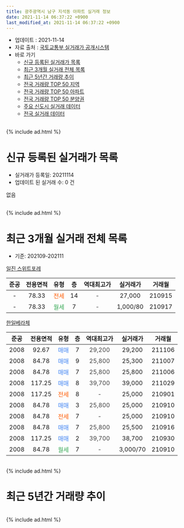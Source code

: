 ```yaml
---
title: 광주광역시 남구 지석동 아파트 실거래 정보
date: 2021-11-14 06:37:22 +0900
last_modified_at: 2021-11-14 06:37:22 +0900
---
```


* 업데이트 : 2021-11-14
* 자료 출처 : [국토교통부 실거래가 공개시스템](http://rt.molit.go.kr)
* 바로 가기
    * [신규 등록된 실거래가 목록](#신규-등록된-실거래가-목록)
    * [최근 3개월 실거래 전체 목록](#최근-3개월-실거래-전체-목록)
    * [최근 5년간 거래량 추이](#최근-5년간-거래량-추이)
    * [전국 거래량 TOP 50 지역](https://inasie.github.io/apt-trade-info/최근-3개월-전국에서-가장-거래가-많이-발생한-지역)
    * [전국 거래량 TOP 50 아파트](https://inasie.github.io/apt-trade-info/최근-3개월-전국에서-가장-거래가-많이-발생한-아파트)
    * [전국 거래량 TOP 50 분양권](https://inasie.github.io/apt-trade-info/최근-3개월-전국에서-가장-거래가-많이-발생한-분양권)
    * [주요 신도시 실거래 데이터](https://inasie.github.io/apt-trade-info/주요-신도시)
    * [전국 실거래 데이터](https://inasie.github.io/apt-trade-info/전국)
<br>
{% include ad.html %}
<br>

# 신규 등록된 실거래가 목록
* 실거래가 등록일: 20211114
* 업데이트 된 실거래 수: 0 건

없음

<br>
{% include ad.html %}
<br>

# 최근 3개월 실거래 전체 목록
* 기준: 202109-202111


[일진 스위트포레](https://search.naver.com/search.naver?query=%EA%B4%91%EC%A3%BC%EA%B4%91%EC%97%AD%EC%8B%9C+%EB%82%A8%EA%B5%AC+%EC%A7%80%EC%84%9D%EB%8F%99+%EC%9D%BC%EC%A7%84+%EC%8A%A4%EC%9C%84%ED%8A%B8%ED%8F%AC%EB%A0%88)

|준공|전용면적|유형|층|역대최고가|실거래가|거래월|
|:---:|:---:|:---:|:---:|:---:|:---:|:---:|
|-|78.33|<span style="color:#ff5a00">전세</span>|14|<span style="color:#444444">-</span>|27,000|210915|
|-|78.33|<span style="color:#34a853">월세</span>|7|<span style="color:#444444">-</span>|1,000/80|210917|

[한일베라체](https://search.naver.com/search.naver?query=%EA%B4%91%EC%A3%BC%EA%B4%91%EC%97%AD%EC%8B%9C+%EB%82%A8%EA%B5%AC+%EC%A7%80%EC%84%9D%EB%8F%99+%ED%95%9C%EC%9D%BC%EB%B2%A0%EB%9D%BC%EC%B2%B4)

|준공|전용면적|유형|층|역대최고가|실거래가|거래월|
|:---:|:---:|:---:|:---:|:---:|:---:|:---:|
|2008|92.67|<span style="color:#4285f3">매매</span>|7|<span style="color:#444444">29,200</span>|29,200|211106|
|2008|84.78|<span style="color:#4285f3">매매</span>|9|<span style="color:#444444">25,800</span>|25,300|211007|
|2008|84.78|<span style="color:#4285f3">매매</span>|7|<span style="color:#444444">25,800</span>|25,800|211006|
|2008|117.25|<span style="color:#4285f3">매매</span>|8|<span style="color:#444444">39,700</span>|39,000|211029|
|2008|117.25|<span style="color:#ff5a00">전세</span>|8|<span style="color:#444444">-</span>|25,000|210901|
|2008|84.78|<span style="color:#4285f3">매매</span>|3|<span style="color:#444444">25,800</span>|25,000|210910|
|2008|84.78|<span style="color:#ff5a00">전세</span>|7|<span style="color:#444444">-</span>|25,000|210910|
|2008|84.78|<span style="color:#4285f3">매매</span>|7|<span style="color:#444444">25,800</span>|25,500|210916|
|2008|117.25|<span style="color:#4285f3">매매</span>|2|<span style="color:#444444">39,700</span>|38,700|210930|
|2008|84.78|<span style="color:#34a853">월세</span>|7|<span style="color:#444444">-</span>|3,000/70|210910|


<br>
{% include ad.html %}
<br>

# 최근 5년간 거래량 추이


<div style="width:100%;">
    <canvas id="deal_progress" height="200"></canvas>
</div>

<script>
new Chart(document.getElementById("deal_progress"), {
    type: 'line',
    data: {
        labels: ['201611','201612','201701','201702','201703','201704','201705','201706','201707','201708','201709','201710','201711','201712','201801','201802','201803','201804','201805','201806','201807','201808','201809','201810','201811','201812','201901','201902','201903','201904','201905','201906','201907','201908','201909','201910','201911','201912','202001','202002','202003','202004','202005','202006','202007','202008','202009','202010','202011','202012','202101','202102','202103','202104','202105','202106','202107','202108','202109','202110','202111'],
        datasets: [{
            label: '매매',
            pointRadius: 1,
            data: [3, 1, 4, 5, 1, 1, 4, 8, 13, 4, 4, 1, 3, 3, 2, 1, 4, 1, 0, 3, 3, 0, 3, 3, 2, 1, 0, 72, 22, 2, 6, 4, 5, 4, 3, 3, 4, 0, 6, 8, 3, 4, 3, 11, 20, 9, 26, 24, 15, 17, 8, 3, 4, 6, 6, 2, 5, 7, 3, 3, 1],
            borderColor: "rgba(255, 201, 14, 1)",
            backgroundColor: "rgba(255, 201, 14, 0.5)",
            fill: false,
            lineTension: 0
        },{
            label: '전월세',
            pointRadius: 1,
            data: [1, 0, 1, 1, 2, 2, 1, 0, 2, 0, 0, 0, 0, 1, 1, 1, 1, 1, 2, 1, 2, 0, 2, 1, 0, 1, 2, 0, 0, 1, 1, 2, 1, 0, 0, 0, 0, 1, 0, 1, 2, 1, 0, 1, 23, 11, 19, 20, 11, 4, 4, 3, 1, 4, 2, 4, 1, 2, 5, 0, 0],
            borderColor: "rgba(0, 141, 185, 1)",
            backgroundColor: "rgba(0, 141, 185, 0.5)",
            fill: false,
            lineTension: 0
        }
        ]
    },
    options: {
        responsive: true,
        title: {
            display: false
        },
        tooltips: {
            mode: 'index',
            intersect: false
        },
        hover: {
            mode: 'nearest',
            intersect: true
        },
        scales: {
            xAxes: [{
                display: true,
                scaleLabel: {
                    display: true,
                    labelString: '년/월'
                }
            }],
            yAxes: [{
                display: true,
                ticks: {
                    suggestedMin: 0,
                },
                scaleLabel: {
                    display: true,
                    labelString: '실거래 수'
                }
            }]
        }
    }
});

</script>


<br>
{% include ad.html %}
<br>

